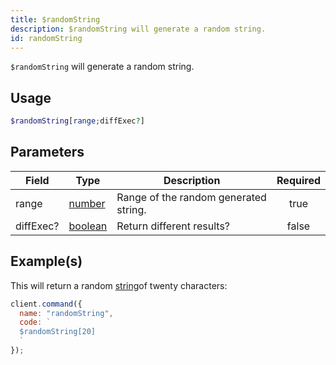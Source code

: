 ```yaml
---
title: $randomString
description: $randomString will generate a random string.
id: randomString
---
```


`$randomString` will generate a random string.

## Usage

```php
$randomString[range;diffExec?]
```

## Parameters

| Field     | Type                                                                                                | Description                           | Required |
| --------- | --------------------------------------------------------------------------------------------------- | ------------------------------------- | :------: |
| range     | [number](https://developer.mozilla.org/en-US/docs/Web/JavaScript/Reference/Global_Objects/Number)   | Range of the random generated string. |   true   |
| diffExec? | [boolean](https://developer.mozilla.org/en-US/docs/Web/JavaScript/Reference/Global_Objects/Boolean) | Return different results?             |  false   |

## Example(s)

This will return a random [string](https://developer.mozilla.org/en-US/docs/Web/JavaScript/Reference/Global_Objects/String)of twenty characters:

```javascript
client.command({
  name: "randomString",
  code: `
  $randomString[20]
  `
});
```
